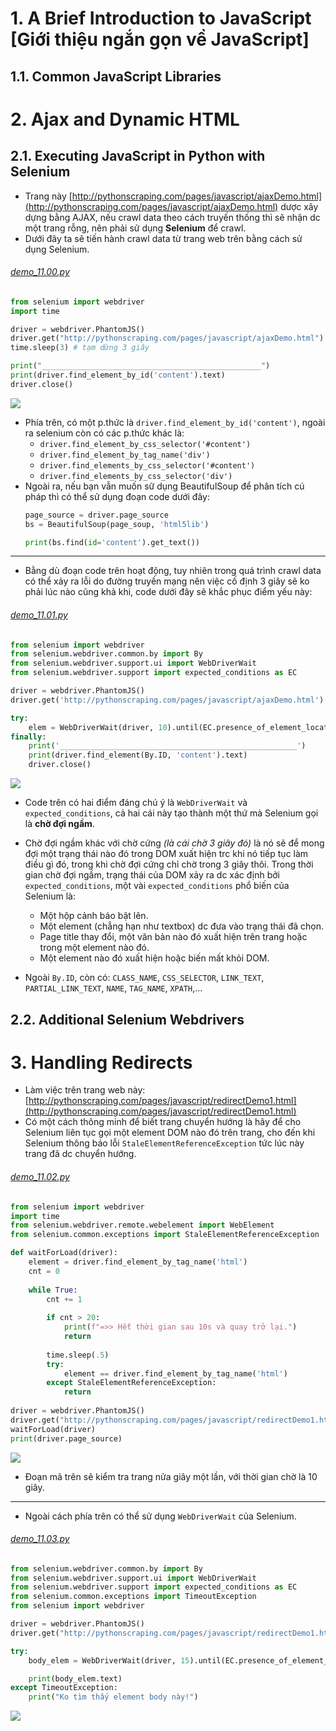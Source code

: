 # 1. A Brief Introduction to JavaScript [Giới thiệu ngắn gọn về JavaScript]
## 1.1. Common JavaScript Libraries

# 2. Ajax and Dynamic HTML
## 2.1. Executing JavaScript in Python with Selenium
* Trang này [http://pythonscraping.com/pages/javascript/ajaxDemo.html](http://pythonscraping.com/pages/javascript/ajaxDemo.html) dược xây dựng bằng AJAX, nếu crawl data theo cách truyến thống thì sẽ nhận dc một trang rỗng, nên phải sử dụng **Selenium** để crawl.
* Dưới đây ta sẽ tiến hành crawl data từ trang web trên bằng cách sử dụng Selenium.

###### [demo_11.00.py](demo_11.00.py)
```python
from selenium import webdriver
import time

driver = webdriver.PhantomJS()
driver.get("http://pythonscraping.com/pages/javascript/ajaxDemo.html")
time.sleep(3) # tạm dừng 3 giây

print("_________________________________________________")
print(driver.find_element_by_id('content').text)
driver.close()
```
![](images/11.00.png)

* Phía trên, có một p.thức là `driver.find_element_by_id('content')`, ngoài ra selenium còn có các p.thức khác là:
  * `driver.find_element_by_css_selector('#content')`
  * `driver.find_element_by_tag_name('div')`
  * `driver.find_elements_by_css_selector('#content')`
  * `driver.find_elements_by_css_selector('div')`
* Ngoài ra, nếu bạn vẫn muốn sữ dụng BeautifulSoup để phân tích cú pháp thì có thể sử dụng đoạn code dưới đây:
  ```python
  page_source = driver.page_source
  bs = BeautifulSoup(page_soup, 'html5lib')

  print(bs.find(id='content').get_text())
  ```

<hr>

* Bằng dù đoạn code trên hoạt động, tuy nhiên trong quá trình crawl data có thể xảy ra lỗi do đường truyền mạng nên việc cố định 3 giây sẽ ko phải lúc nào cũng khả khi, code dưới đây sẽ khắc phục điểm yếu này:

###### [demo_11.01.py](demo_11.01.py)
```python
from selenium import webdriver
from selenium.webdriver.common.by import By
from selenium.webdriver.support.ui import WebDriverWait
from selenium.webdriver.support import expected_conditions as EC

driver = webdriver.PhantomJS()
driver.get('http://pythonscraping.com/pages/javascript/ajaxDemo.html')

try:
    elem = WebDriverWait(driver, 10).until(EC.presence_of_element_located((By.ID, 'loadedButton'))) # loadedButton là id của cái button trên web đó, inspect mà coi, dòng này có nghĩa là chờ cho cái button này hiện lên
finally:
    print('_____________________________________________________')
    print(driver.find_element(By.ID, 'content').text)
    driver.close()
```
![](images/11.01.png)

* Code trên có hai điểm đáng chú ý là `WebDriverWait` và `expected_conditions`, cả hai cái này tạo thành một thứ mà Selenium gọi là **chờ đợi ngầm**.
* Chờ đợi ngầm khác với chờ cứng _(là cái chờ 3 giây đó)_ là nó sẽ để mong đợi một trạng thái nào đó trong DOM xuất hiện trc khi nó tiếp tục làm điều gì đó, trong khi chờ đợi cứng chỉ chờ trong 3 giây thôi. Trong thời gian chờ đợi ngầm, trạng thái của DOM xảy ra dc xác định bởi `expected_conditions`, một vài `expected_conditions` phổ biến của Selenium là:
  * Một hộp cảnh báo bật lên.
  * Một element (chẳng hạn như textbox) dc đưa vào trạng thái đã chọn.
  * Page title thay đổi, một văn bản nào đó xuất hiện trên trang hoặc trong một element nào đó.
  * Một element nào đó xuất hiện hoặc biến mất khỏi DOM.

* Ngoài `By.ID`, còn có: `CLASS_NAME`, `CSS_SELECTOR`, `LINK_TEXT`, `PARTIAL_LINK_TEXT`, `NAME`, `TAG_NAME`, `XPATH`,...

## 2.2. Additional Selenium Webdrivers
# 3. Handling Redirects
* Làm việc trên trang web này: [http://pythonscraping.com/pages/javascript/redirectDemo1.html](http://pythonscraping.com/pages/javascript/redirectDemo1.html)
* Có một cách thông minh để biết trang chuyển hướng là hãy để cho Selenium liên tục gọi một element DOM nào đó trên trang, cho đến khi Selenium thông báo lỗi `StaleElementReferenceException` tức lúc này trang đã dc chuyển hướng.

###### [demo_11.02.py](demo_11.02.py)
```python
from selenium import webdriver
import time
from selenium.webdriver.remote.webelement import WebElement
from selenium.common.exceptions import StaleElementReferenceException

def waitForLoad(driver):
    element = driver.find_element_by_tag_name('html')
    cnt = 0
    
    while True:
        cnt += 1
        
        if cnt > 20:
            print(f"=>> Hết thời gian sau 10s và quay trở lại.")
            return
        
        time.sleep(.5)
        try:
            element == driver.find_element_by_tag_name('html')
        except StaleElementReferenceException:
            return
        
driver = webdriver.PhantomJS()
driver.get("http://pythonscraping.com/pages/javascript/redirectDemo1.html")
waitForLoad(driver)
print(driver.page_source)
```
![](images/11.02.png)

* Đoạn mã trên sẽ kiểm tra trang nửa giây một lần, với thời gian chờ là 10 giây.

<hr>

* Ngoài cách phía trên có thể sử dụng `WebDriverWait` của Selenium.
###### [demo_11.03.py](demo_11.03.py)
```python
from selenium.webdriver.common.by import By
from selenium.webdriver.support.ui import WebDriverWait
from selenium.webdriver.support import expected_conditions as EC
from selenium.common.exceptions import TimeoutException
from selenium import webdriver

driver = webdriver.PhantomJS()
driver.get("http://pythonscraping.com/pages/javascript/redirectDemo1.html")

try:
    body_elem = WebDriverWait(driver, 15).until(EC.presence_of_element_located((By.XPATH, '//body[contains(text(), "This is the page you are looking for!")]')))

    print(body_elem.text)
except TimeoutException:
    print("Ko tìm thấy element body này!")
```
![](images/11.03.png)